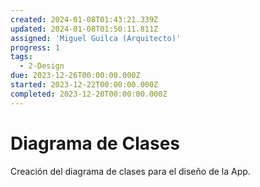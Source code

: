 ```yaml
---
created: 2024-01-08T01:43:21.339Z
updated: 2024-01-08T01:50:11.811Z
assigned: 'Miguel Guilca (Arquitecto)'
progress: 1
tags:
  - 2-Design
due: 2023-12-26T00:00:00.000Z
started: 2023-12-22T00:00:00.000Z
completed: 2023-12-20T00:00:00.000Z
---
```


# Diagrama de Clases

Creación del diagrama de clases para el diseño de la App.

